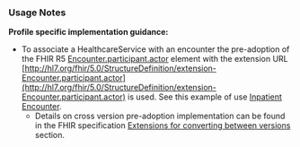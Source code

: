 ### Usage Notes

**Profile specific implementation guidance:**
- To associate a HealthcareService with an encounter the pre-adoption of the FHIR R5 [Encounter.participant.actor](https://hl7.org/fhir/R5/encounter-definitions.html#Encounter.participant.actor) element with the extension URL [http://hl7.org/fhir/5.0/StructureDefinition/extension-Encounter.participant.actor](http://hl7.org/fhir/5.0/StructureDefinition/extension-Encounter.participant.actor) is used. See this example of use [Inpatient Encounter](Encounter-example0.html).
  - Details on cross version pre-adoption implementation can be found in the FHIR specification [Extensions for converting between versions](https://hl7.org/fhir/R5/versions.html#extensions) section.
